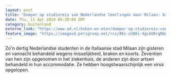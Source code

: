 ```yaml
---
layout: post
title: "Domper op studiereis van Nederlandse leerlingen naar Milaan: bijna 30 zieken"
date: Thu, 11 Apr 2019 09:39:00 GMT
category: buitenland
externe_link: "https://www.ad.nl/koken-en-eten/domper-op-studiereis-van-nederlandse-leerlingen-naar-milaan-bijna-30-zieken~a20a0969/"
feature_image: "https://images4.persgroep.net/rcs/AEv-uVQ8i-dgLbGRrgNUAY3LCiA/diocontent/145298086/_fitwidth/400/?appId=21791a8992982cd8da851550a453bd7f&quality=0.7"
---
```


Zo'n dertig Nederlandse studenten in de Italiaanse stad Milaan zijn gisteren en vannacht behandeld wegens misselijkheid, braken en koorts. Zeventien van hen zijn opgenomen in het ziekenhuis, de anderen zijn door artsen behandeld in hun accommodatie. Ze hebben hoogstwaarschijnlijk een virus opgelopen.
